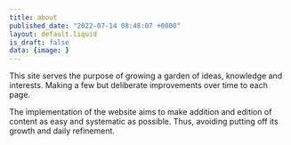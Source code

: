 ```yaml
---
title: about
published_date: "2022-07-14 08:48:07 +0000"
layout: default.liquid
is_draft: false
data: {image: }
---
```



This site serves the purpose of growing a garden of ideas, knowledge and interests. Making a few but deliberate improvements over time to each page.

The implementation of the website aims to make addition and edition of content as easy and systematic as possible. Thus, avoiding putting off its growth and daily refinement.
